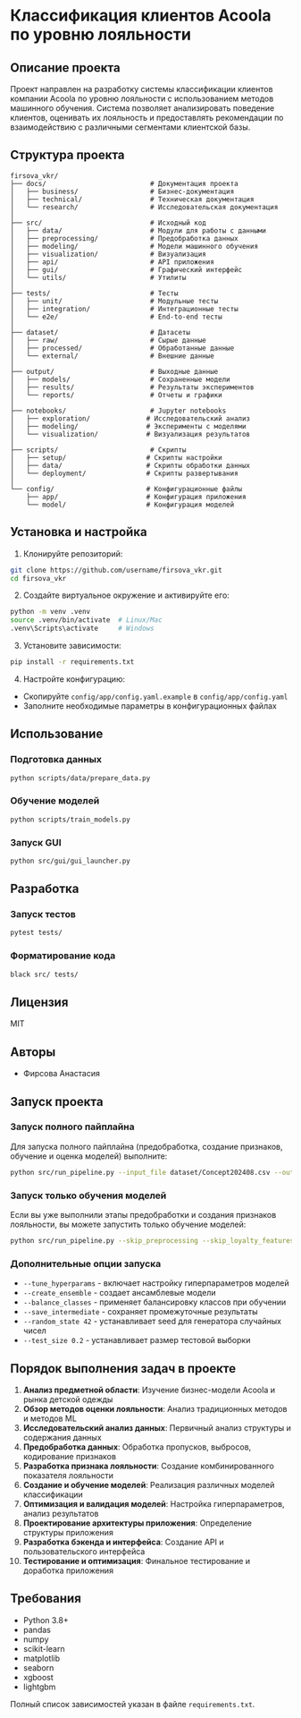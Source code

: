 # Классификация клиентов Acoola по уровню лояльности

## Описание проекта

Проект направлен на разработку системы классификации клиентов компании Acoola по уровню лояльности с использованием методов машинного обучения. Система позволяет анализировать поведение клиентов, оценивать их лояльность и предоставлять рекомендации по взаимодействию с различными сегментами клиентской базы.

## Структура проекта

```
firsova_vkr/
├── docs/                          # Документация проекта
│   ├── business/                  # Бизнес-документация
│   ├── technical/                 # Техническая документация
│   └── research/                  # Исследовательская документация
│
├── src/                           # Исходный код
│   ├── data/                      # Модули для работы с данными
│   ├── preprocessing/             # Предобработка данных
│   ├── modeling/                  # Модели машинного обучения
│   ├── visualization/             # Визуализация
│   ├── api/                       # API приложения
│   ├── gui/                       # Графический интерфейс
│   └── utils/                     # Утилиты
│
├── tests/                         # Тесты
│   ├── unit/                      # Модульные тесты
│   ├── integration/               # Интеграционные тесты
│   └── e2e/                       # End-to-end тесты
│
├── dataset/                       # Датасеты
│   ├── raw/                       # Сырые данные
│   ├── processed/                 # Обработанные данные
│   └── external/                  # Внешние данные
│
├── output/                        # Выходные данные
│   ├── models/                    # Сохраненные модели
│   ├── results/                   # Результаты экспериментов
│   └── reports/                   # Отчеты и графики
│
├── notebooks/                     # Jupyter notebooks
│   ├── exploration/              # Исследовательский анализ
│   ├── modeling/                 # Эксперименты с моделями
│   └── visualization/            # Визуализация результатов
│
├── scripts/                       # Скрипты
│   ├── setup/                    # Скрипты настройки
│   ├── data/                     # Скрипты обработки данных
│   └── deployment/               # Скрипты развертывания
│
└── config/                       # Конфигурационные файлы
    ├── app/                      # Конфигурация приложения
    └── model/                    # Конфигурация моделей

```

## Установка и настройка

1. Клонируйте репозиторий:
```bash
git clone https://github.com/username/firsova_vkr.git
cd firsova_vkr
```

2. Создайте виртуальное окружение и активируйте его:
```bash
python -m venv .venv
source .venv/bin/activate  # Linux/Mac
.venv\Scripts\activate     # Windows
```

3. Установите зависимости:
```bash
pip install -r requirements.txt
```

4. Настройте конфигурацию:
- Скопируйте `config/app/config.yaml.example` в `config/app/config.yaml`
- Заполните необходимые параметры в конфигурационных файлах

## Использование

### Подготовка данных
```bash
python scripts/data/prepare_data.py
```

### Обучение моделей
```bash
python scripts/train_models.py
```

### Запуск GUI
```bash
python src/gui/gui_launcher.py
```

## Разработка

### Запуск тестов
```bash
pytest tests/
```

### Форматирование кода
```bash
black src/ tests/
```

## Лицензия

MIT

## Авторы

- Фирсова Анастасия

## Запуск проекта

### Запуск полного пайплайна

Для запуска полного пайплайна (предобработка, создание признаков, обучение и оценка моделей) выполните:

```bash
python src/run_pipeline.py --input_file dataset/Concept202408.csv --output_dir output --save_intermediate
```

### Запуск только обучения моделей

Если вы уже выполнили этапы предобработки и создания признаков лояльности, вы можете запустить только обучение моделей:

```bash
python src/run_pipeline.py --skip_preprocessing --skip_loyalty_features --output_dir output --create_ensemble --balance_classes
```

### Дополнительные опции запуска

- `--tune_hyperparams` - включает настройку гиперпараметров моделей
- `--create_ensemble` - создает ансамблевые модели
- `--balance_classes` - применяет балансировку классов при обучении
- `--save_intermediate` - сохраняет промежуточные результаты
- `--random_state 42` - устанавливает seed для генератора случайных чисел
- `--test_size 0.2` - устанавливает размер тестовой выборки

## Порядок выполнения задач в проекте

1. **Анализ предметной области**: Изучение бизнес-модели Acoola и рынка детской одежды
2. **Обзор методов оценки лояльности**: Анализ традиционных методов и методов ML
3. **Исследовательский анализ данных**: Первичный анализ структуры и содержания данных
4. **Предобработка данных**: Обработка пропусков, выбросов, кодирование признаков
5. **Разработка признака лояльности**: Создание комбинированного показателя лояльности
6. **Создание и обучение моделей**: Реализация различных моделей классификации
7. **Оптимизация и валидация моделей**: Настройка гиперпараметров, анализ результатов
8. **Проектирование архитектуры приложения**: Определение структуры приложения
9. **Разработка бэкенда и интерфейса**: Создание API и пользовательского интерфейса
10. **Тестирование и оптимизация**: Финальное тестирование и доработка приложения

## Требования

- Python 3.8+
- pandas
- numpy
- scikit-learn
- matplotlib
- seaborn
- xgboost
- lightgbm

Полный список зависимостей указан в файле `requirements.txt`. 